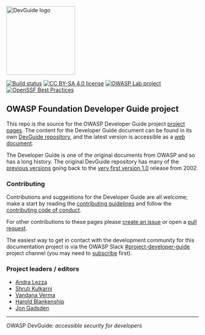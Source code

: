 <a href="https://devguide.owasp.org/"><img src="assets/images/dg_logo_di.png" alt="DevGuide logo" height="180px"/></a>

[![Build status](https://github.com/OWASP/www-project-developer-guide/actions/workflows/ci.yaml/badge.svg?event=push)][build]
[![CC BY-SA 4.0 license](https://img.shields.io/github/license/owasp/www-project-developer-guide.svg)](license.txt)
[![OWASP Lab project](https://img.shields.io/badge/owasp-lab%20project-f7b73c.svg)](https://www.owasp.org/projects)
[![OpenSSF Best Practices](https://www.bestpractices.dev/projects/9373/badge)](https://www.bestpractices.dev/projects/9373)

## OWASP Foundation Developer Guide project

This repo is the source for the OWASP Developer Guide project [project pages][pages].
The content for the Developer Guide document can be found in its own [DevGuide repository][devguide],
and the latest version is accessible as a [web document][latest].

The Developer Guide is one of the original documents from OWASP and so has a long history.
The original DevGuide repository has many of the [previous versions][versions]
going back to the [very first version 1.0][original] release from 2002.

### Contributing

Contributions and suggestions for the Developer Guide are all welcome;
make a start by reading the [contributing guidelines][guide] and follow the [contributing code of conduct][conduct].

For other contributions to these pages please [create an issue][issues] or open a [pull request][request].

The easiest way to get in contact with the development community for this documentation project
is via the OWASP Slack [#project-developer-guide][project] project channel
(you may need to [subscribe](https://owasp.org/slack/invite) first).

### Project leaders / editors

- [Andra Lezza](mailto:andra.lezza@owasp.org)
- [Shruti Kulkarni](mailto:shruti.kulkarni@owasp.org)
- [Vandana Verma](vandana.verma@owasp.org)
- [Harold Blankenship](mailto:harold.blankenship@owasp.org)
- [Jon Gadsden](mailto:jon.gadsden@owasp.org)

----

OWASP DevGuide: _accessible security for developers_

[build]: https://github.com/OWASP/www-project-developer-guide/actions/workflows/ci.yaml
[conduct]: https://github.com/OWASP/DevGuide/blob/main/code_of_conduct.md
[devguide]: https://github.com/OWASP/DevGuide
[guide]: https://github.com/OWASP/DevGuide/blob/main/contributing.md
[issues]: https://github.com/OWASP/DevGuide/issues/new/choose
[latest]: https://devguide.owasp.org/
[original]: https://github.com/OWASP/DevGuide/blob/1d24d140de3724b6f95655e53b8d0cc6689fbfd8/DevGuide1.0/OWASPBuildingSecureWebApplicationsAndWebServices-V1.0.pdf
[pages]: https://owasp.org/www-project-developer-guide/
[project]: https://owasp.slack.com/messages/C04QN6CMNAC
[request]: https://github.com/OWASP/DevGuide/pulls
[versions]: https://github.com/OWASP/DevGuide/wiki#old-versions
